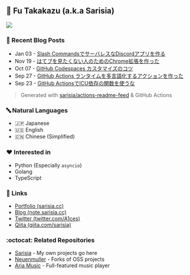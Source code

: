 ## :ramen: Fu Takakazu (a.k.a Sarisia)

[![](https://github-readme-stats-sarisia.vercel.app/api?username=sarisia&count_private=true&show_icons=true&bg_color=30,e55d87,5fc3e4&title_color=ffffff&icon_color=ffffff&text_color=ffffff)](https://github.com/anuraghazra/github-readme-stats)

### :memo: Recent Blog Posts

<!-- feed start -->
- Jan 03 - [Slash CommandsでサーバレスなDiscordアプリを作る](https://note.sarisia.cc/entry/discord-slash-commands/)
- Nov 19 - [はてブを見たくない人のためのChrome拡張を作った](https://note.sarisia.cc/entry/no-hatena-bookmark/)
- Oct 07 - [GitHub Codespaces カスタマイズのコツ](https://note.sarisia.cc/entry/customizing-codespaces/)
- Sep 27 - [GitHub Actions ランタイムを多言語化するアクションを作った](https://note.sarisia.cc/entry/github-actions-setup-icu/)
- Sep 23 - [GitHub ActionsでICU依存の関数を使うな](https://note.sarisia.cc/entry/github-actions-icu/)
<!-- feed end -->

> Generated with [sarisia/actions-readme-feed](https://github.com/marketplace/actions/actions-readme-feed) & GitHub Actions

### :abc: Natural Languages

- :jp: Japanese
- :us: English
- :cn: Chinese (Simplified)

### :heart: Interested in

- Python (Especially `asyncio`)
- Golang
- TypeScript

### :link: Links

- [Portfolio (sarisia.cc)](https://sarisia.cc/)
- [Blog (note.sarisia.cc)](https://note.sarisia.cc/)
- [Twitter (twitter.com/A1ces)](https://twitter.com/A1ces)
- [Qiita (qiita.com/sarisia)](https://qiita.com/sarisia)

### :octocat: Related Repositories

- [Sarisia](https://github.com/sarisia?tab=repositories) - My own projects go here
- [Neuenmuller](https://github.com/neuenmuller) - Forks of OSS projects
- [Aria Music](https://github.com/aria-music) - Full-featured music player
